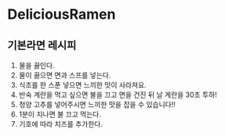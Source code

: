 # DeliciousRamen
## 기본라면 레시피
1. 물을 끓인다.
1. 물이 끓으면 면과 스프를 넣는다.
1. 식초를 한 스푼 넣으면 느끼한 맛이 사라져요.
1. 반숙 계란을 먹고 싶으면 불을 끄고 면을 건진 뒤 날 계란을 30초 투하!
1. 청양 고추를 넣어주시면 느끼한 맛을 잡을 수 있습니다!!
1. 1분이 지나면 불 끄고 먹는다.
1. 기호에 따라 치즈를 추가한다.
